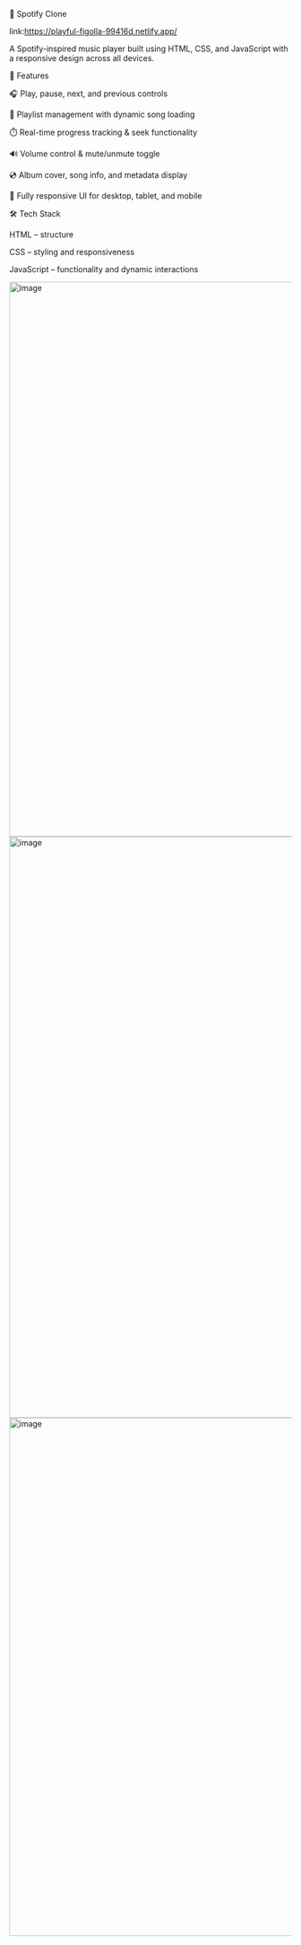 🎵 Spotify Clone

link:https://playful-figolla-99416d.netlify.app/

A Spotify-inspired music player built using HTML, CSS, and JavaScript with a responsive design across all devices.


🚀 Features

🎧 Play, pause, next, and previous controls

📂 Playlist management with dynamic song loading

⏱️ Real-time progress tracking & seek functionality

🔊 Volume control & mute/unmute toggle

💿 Album cover, song info, and metadata display

📱 Fully responsive UI for desktop, tablet, and mobile



🛠️ Tech Stack

HTML – structure

CSS – styling and responsiveness

JavaScript  – functionality and dynamic interactions


<img width="1910" height="988" alt="image" src="https://github.com/user-attachments/assets/dee28cf8-e577-4d22-8425-b0f2e2812e96" />
<img width="1644" height="1035" alt="image" src="https://github.com/user-attachments/assets/f090d2ef-0227-41a4-baf2-ff161844c53c" />
<img width="1906" height="923" alt="image" src="https://github.com/user-attachments/assets/3bc943da-ba8a-4dd9-9894-e4f006a17ddd" />
